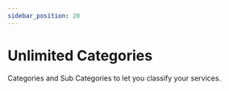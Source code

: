 ```yaml
---
sidebar_position: 20
---
```

# Unlimited Categories

Categories and Sub Categories to let you classify your services.
